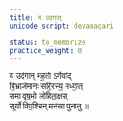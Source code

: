 ```yaml
---
title: य उदगात्
unicode_script: devanagari

status: to_memorize
practice_weight: 0
---
```


य उद॑गान् मह॒तो ऽर्णवा॑द्  
वि॒भ्राज॑मानः सरि॒रस्य॒ मध्या॒त्  
समा वृष॒भो लो॑हिता॒क्षस्  
सूर्यो॑ विप॒श्चिन् मन॑सा पुनातु ॥